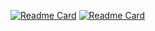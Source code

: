 [![Readme Card](https://github-readme-stats.vercel.app/api/pin/?username=kiblitz&repo=bullet-backlog&bg_color=0A0C10&title_color=69A9EC&text_color=F0F3F6&icon_color=F0F3F6&border_color=7A828E)](https://github.com/kiblitz/bullet-backlog)
[![Readme Card](https://github-readme-stats.vercel.app/api/pin/?username=kiblitz&repo=stack-calculator&bg_color=0A0C10&title_color=69A9EC&text_color=F0F3F6&icon_color=F0F3F6&border_color=7A828E&width=200)](https://github.com/kiblitz/stack-calculator)
